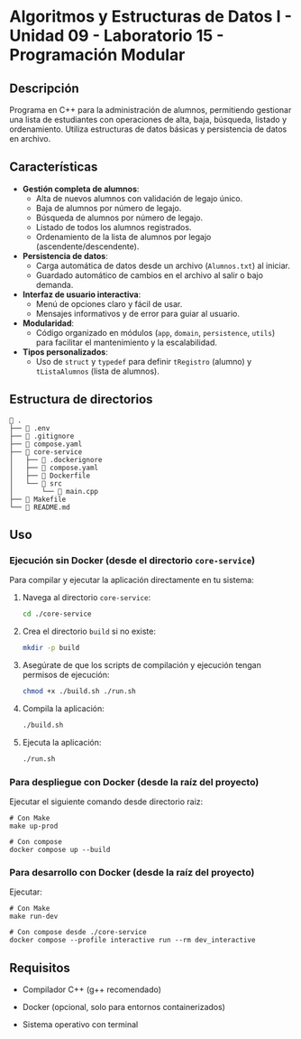 # Algoritmos y Estructuras de Datos I - Unidad 09 - Laboratorio 15 - Programación Modular

## Descripción

Programa en C++ para la administración de alumnos, permitiendo gestionar una lista de estudiantes con operaciones de alta, baja, búsqueda, listado y ordenamiento. Utiliza estructuras de datos básicas y persistencia de datos en archivo.

## Características

- **Gestión completa de alumnos**:
  - Alta de nuevos alumnos con validación de legajo único.
  - Baja de alumnos por número de legajo.
  - Búsqueda de alumnos por número de legajo.
  - Listado de todos los alumnos registrados.
  - Ordenamiento de la lista de alumnos por legajo (ascendente/descendente).
- **Persistencia de datos**:
  - Carga automática de datos desde un archivo (`Alumnos.txt`) al iniciar.
  - Guardado automático de cambios en el archivo al salir o bajo demanda.
- **Interfaz de usuario interactiva**:
  - Menú de opciones claro y fácil de usar.
  - Mensajes informativos y de error para guiar al usuario.
- **Modularidad**:
  - Código organizado en módulos (`app`, `domain`, `persistence`, `utils`) para facilitar el mantenimiento y la escalabilidad.
- **Tipos personalizados**:
  - Uso de `struct` y `typedef` para definir `tRegistro` (alumno) y `tListaAlumnos` (lista de alumnos).

## Estructura de directorios

```shell
 .
├──  .env
├──  .gitignore
├──  compose.yaml
├──  core-service
│   ├──  .dockerignore
│   ├──  compose.yaml
│   ├──  Dockerfile
│   └── 󱧼 src
│       └──  main.cpp
├──  Makefile
└──  README.md
```

## Uso

### Ejecución sin Docker (desde el directorio `core-service`)

Para compilar y ejecutar la aplicación directamente en tu sistema:

1.  Navega al directorio `core-service`:
    ```bash
    cd ./core-service
    ```
2.  Crea el directorio `build` si no existe:
    ```bash
    mkdir -p build
    ```
3.  Asegúrate de que los scripts de compilación y ejecución tengan permisos de ejecución:
    ```bash
    chmod +x ./build.sh ./run.sh
    ```
4.  Compila la aplicación:
    ```bash
    ./build.sh
    ```
5.  Ejecuta la aplicación:
    ```bash
    ./run.sh
    ```

### Para despliegue con Docker (desde la raíz del proyecto)

Ejecutar el siguiente comando desde directorio raiz:

```shell
# Con Make
make up-prod

# Con compose
docker compose up --build
```

### Para desarrollo con Docker (desde la raíz del proyecto)

Ejecutar:

```shell
# Con Make
make run-dev

# Con compose desde ./core-service
docker compose --profile interactive run --rm dev_interactive
```

## Requisitos

- Compilador C++ (g++ recomendado)

- Docker (opcional, solo para entornos containerizados)

- Sistema operativo con terminal
